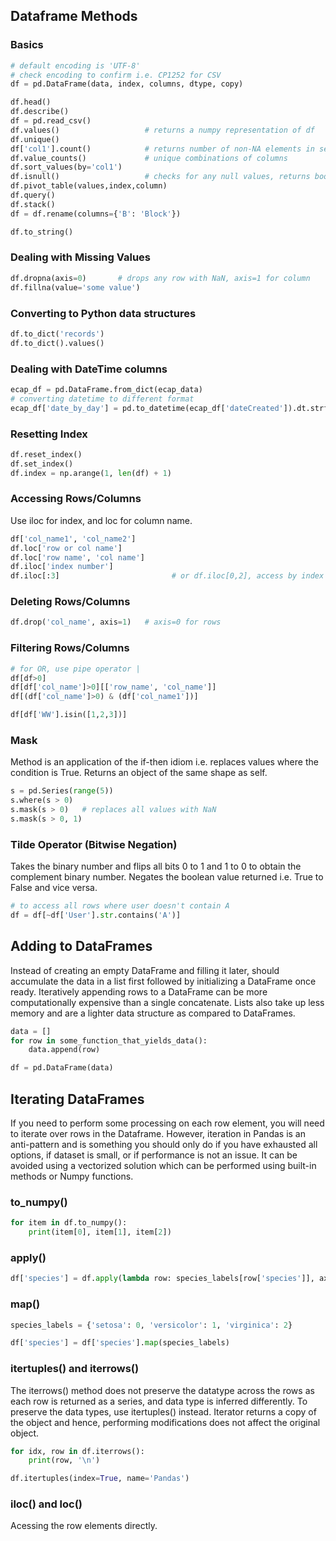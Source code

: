 ## Dataframe Methods

### Basics

```py
# default encoding is 'UTF-8'
# check encoding to confirm i.e. CP1252 for CSV
df = pd.DataFrame(data, index, columns, dtype, copy)

df.head()
df.describe()
df = pd.read_csv()
df.values()                   # returns a numpy representation of df
df.unique()
df['col1'].count()            # returns number of non-NA elements in series
df.value_counts()             # unique combinations of columns
df.sort_values(by='col1')
df.isnull()                   # checks for any null values, returns boolean
df.pivot_table(values,index,column)
df.query()
df.stack()
df = df.rename(columns={'B': 'Block'})

df.to_string()
```

### Dealing with Missing Values

```py
df.dropna(axis=0)       # drops any row with NaN, axis=1 for column
df.fillna(value='some value')
```

### Converting to Python data structures

```py
df.to_dict('records')
df.to_dict().values()
```

### Dealing with DateTime columns

```py
ecap_df = pd.DataFrame.from_dict(ecap_data)
# converting datetime to different format
ecap_df['date_by_day'] = pd.to_datetime(ecap_df['dateCreated']).dt.strftime('%m-%d-%Y')
```

### Resetting Index

```py
df.reset_index()
df.set_index()
df.index = np.arange(1, len(df) + 1)
```

### Accessing Rows/Columns

Use iloc for index, and loc for column name.

```py
df['col_name1', 'col_name2']
df.loc['row or col name']
df.loc['row name', 'col name']
df.iloc['index number']
df.iloc[:3]                         # or df.iloc[0,2], access by index
```

### Deleting Rows/Columns

```py
df.drop('col_name', axis=1)   # axis=0 for rows
```

### Filtering Rows/Columns

```py
# for OR, use pipe operator |
df[df>0]
df[df['col_name']>0][['row_name', 'col_name']]
df[(df['col_name']>0) & (df['col_name1'])]

df[df['WW'].isin([1,2,3])]
```

### Mask

Method is an application of the if-then idiom i.e. replaces values where the condition is True. Returns an object of the same shape as self.

```py
s = pd.Series(range(5))
s.where(s > 0)
s.mask(s > 0)   # replaces all values with NaN
s.mask(s > 0, 1)
```

### Tilde Operator (Bitwise Negation)

Takes the binary number and flips all bits 0 to 1 and 1 to 0 to obtain the complement binary number. Negates the boolean value returned i.e. True to False and vice versa.

```py
# to access all rows where user doesn't contain A
df = df[~df['User'].str.contains('A')]
```

## Adding to DataFrames

Instead of creating an empty DataFrame and filling it later, should accumulate the data in a list first followed by initializing a DataFrame once ready. Iteratively appending rows to a DataFrame can be more computationally expensive than a single concatenate. Lists also take up less memory and are a lighter data structure as compared to DataFrames.

```py
data = []
for row in some_function_that_yields_data():
    data.append(row)

df = pd.DataFrame(data)
```

## Iterating DataFrames

If you need to perform some processing on each row element, you will need to iterate over rows in the Dataframe. However, iteration in Pandas is an anti-pattern and is something you should only do if you have exhausted all options, if dataset is small, or if performance is not an issue. It can be avoided using a vectorized solution which can be performed using built-in methods or Numpy functions.

### to_numpy()

```py
for item in df.to_numpy():
    print(item[0], item[1], item[2])
```

### apply()

```py
df['species'] = df.apply(lambda row: species_labels[row['species']], axis=1)
```

### map()

```py
species_labels = {'setosa': 0, 'versicolor': 1, 'virginica': 2}

df['species'] = df['species'].map(species_labels)
```

### itertuples() and iterrows()

The iterrows() method does not preserve the datatype across the rows as each row is returned as a series, and data type is inferred differently. To preserve the data types, use itertuples() instead. Iterator returns a copy of the object and hence, performing modifications does not affect the original object.

```py
for idx, row in df.iterrows():
    print(row, '\n')

df.itertuples(index=True, name='Pandas')
```

### iloc() and loc()

Acessing the row elements directly.

